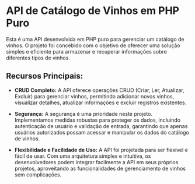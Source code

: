 # API de Catálogo de Vinhos em PHP Puro

Esta é uma API desenvolvida em PHP puro para gerenciar um catálogo de vinhos. O projeto foi concebido com o objetivo de oferecer uma solução simples e eficiente para armazenar e recuperar informações sobre diferentes tipos de vinhos.

## Recursos Principais:

- **CRUD Completo:** A API oferece operações CRUD (Criar, Ler, Atualizar, Excluir) para gerenciar vinhos, permitindo adicionar novos vinhos, visualizar detalhes, atualizar informações e excluir registros existentes.

- **Segurança:** A segurança é uma prioridade neste projeto. Implementamos medidas robustas para proteger os dados, incluindo autenticação de usuário e validação de entrada, garantindo que apenas usuários autorizados possam acessar e manipular os dados do catálogo de vinhos.

- **Flexibilidade e Facilidade de Uso:** A API foi projetada para ser flexível e fácil de usar. Com uma arquitetura simples e intuitiva, os desenvolvedores podem integrar facilmente a API em seus próprios projetos, aproveitando as funcionalidades de gerenciamento de vinhos sem complicações.
